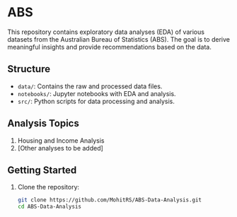 # ABS

This repository contains exploratory data analyses (EDA) of various datasets from the Australian Bureau of Statistics (ABS). The goal is to derive meaningful insights and provide recommendations based on the data.

## Structure

- `data/`: Contains the raw and processed data files.
- `notebooks/`: Jupyter notebooks with EDA and analysis.
- `src/`: Python scripts for data processing and analysis.

## Analysis Topics

1. Housing and Income Analysis
2. [Other analyses to be added]

## Getting Started

1. Clone the repository:
   ```sh
   git clone https://github.com/MohitRS/ABS-Data-Analysis.git
   cd ABS-Data-Analysis
